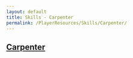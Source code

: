 ```yaml
---
layout: default
title: Skills - Carpenter
permalink: /PlayerResources/Skills/Carpenter/
---
```

## [Carpenter](#Carpenter)

